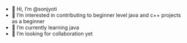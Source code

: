 - 👋 Hi, I’m @sonjyoti
- 👀 I’m interested in contributing to beginner level java and c++ projects as a beginner 
- 🌱 I’m currently learning java 
- 💞️ I’m looking for collaboration yet 


